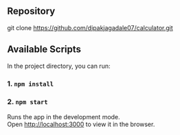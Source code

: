 ## Repository
git clone https://github.com/dipakjagadale07/calculator.git

## Available Scripts

In the project directory, you can run:

### 1. `npm install`

### 2. `npm start`

Runs the app in the development mode.\
Open [http://localhost:3000](http://localhost:3000) to view it in the browser.

